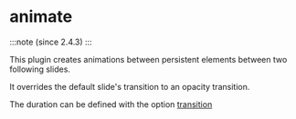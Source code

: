 # animate

:::note
(since 2.4.3)
:::

This plugin creates animations between persistent elements between two following slides.

It overrides the default slide's transition to an opacity transition.

The duration can be defined with the option [transition](/docs/usage/options/transition)

